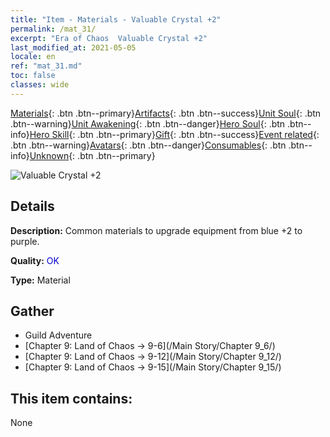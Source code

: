 ```yaml
---
title: "Item - Materials - Valuable Crystal +2"
permalink: /mat_31/
excerpt: "Era of Chaos  Valuable Crystal +2"
last_modified_at: 2021-05-05
locale: en
ref: "mat_31.md"
toc: false
classes: wide
---
```

 [Materials](/Items/){: .btn .btn--primary}[Artifacts](/Items/Artifacts/){: .btn .btn--success}[Unit Soul](/Items/UnitSoul/){: .btn .btn--warning}[Unit Awakening](/Items/UnitAwakening/){: .btn .btn--danger}[Hero Soul](/Items/HeroSoul/){: .btn .btn--info}[Hero Skill](/Items/HeroSkill/){: .btn .btn--primary}[Gift](/Items/Gift/){: .btn .btn--success}[Event related](/Items/Events/){: .btn .btn--warning}[Avatars](/Items/Avatars/){: .btn .btn--danger}[Consumables](/Items/Consumables/){: .btn .btn--info}[Unknown](/Items/Unknown/){: .btn .btn--primary}

 ![Valuable Crystal +2](/images/t/i_cailiao_shuijing1.png)

## Details
 **Description:** Common materials to upgrade equipment from blue +2 to purple.

 **Quality:** <span style="color: #0000CD">OK</span>

 **Type:** Material

## Gather

*    Guild Adventure 
*    [Chapter 9: Land of Chaos -> 9-6](/Main Story/Chapter 9_6/) 
*    [Chapter 9: Land of Chaos -> 9-12](/Main Story/Chapter 9_12/) 
*    [Chapter 9: Land of Chaos -> 9-15](/Main Story/Chapter 9_15/) 

## This item contains:

  None

